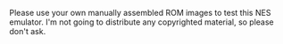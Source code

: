 Please use your own manually assembled ROM images to test this NES emulator. I'm not going to distribute any copyrighted material, so please don't ask.